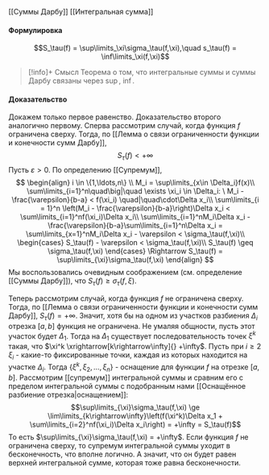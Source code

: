[[Суммы Дарбу]]
[[Интегральная сумма]]
#### Формулировка
$$S_\tau(f) = \sup\limits_\xi\sigma_\tau(f,\xi),\quad s_\tau(f) = \inf\limits_\xi(f,\xi)$$

>[!info]+ Смысл
>Теорема о том, что интегральные суммы и суммы Дарбу связаны через $\sup$, $\inf$. 
#### Доказательство
Докажем только первое равенство. Доказательство второго аналогично первому.
Сперва рассмотрим случай, когда функция $f$ ограничена сверху. Тогда, по [[Лемма о связи ограниченности функции и конечности сумм Дарбу]], $$S_\tau(f) < +\infty$$
Пусть $\varepsilon > 0$. По определению [[Супремум]], 
$$
\begin{align}
	i \in \{1,\ldots,n\} \\
	M_i = \sup\limits_{x\in \Delta_i}f(x)\\
	\sum\limits_{i=1}^n\quad\big|\quad \exists \xi_i \in \Delta_i: \ M_i - \frac{\varepsilon}{b-a} < f(\xi_i) \quad|\quad\cdot\Delta x_i\\
	\sum\limits_{i = 1}^n \left(M_i - \frac{\varepsilon}{b-a}\right)\Delta x_i < \sum\limits_{i=1}^nf(\xi_i)\Delta x_i\\
	\sum\limits_{i=1}^nM_i\Delta x_i - \frac{\varepsilon}{b-a}\sum\limits_{i=1}^n\Delta x_i = \sum\limits_{x=1}^nM_i\Delta x_i - \varepsilon < \sigma_\tau(f,\xi)\\
	\begin{cases}
		S_\tau(f) - \varepsilon < \sigma_\tau(f,\xi)\\
		S_\tau(f) \geq \sigma_\tau(f,\xi)
	\end{cases}
	\Rightarrow S_\tau(f) = \sup\limits_{\xi}\sigma_\tau(f,\xi)
\end{align}
$$
Мы воспользовались очевидным соображением (см. определение [[Суммы Дарбу]]), что $S_\tau(f) \ge \sigma_\tau(f,\xi)$. 

Теперь рассмотрим случай, когда функция $f$ не ограничена сверху. Тогда, по [[Лемма о связи ограниченности функции и конечности сумм Дарбу]], $S_\tau(f) = +\infty$. 
Значит, хотя бы на одном из участков разбиения $\Delta_i$ отрезка $[a,b]$ функция не ограничена. Не умаляя общности, пусть этот участок будет $\Delta_1$. Тогда на $\Delta_1$ существует последовательность точек $\xi^k$ такая, что $\xi^k \xrightarrow[k\rightarrow\infty]{} +\infty$. Пусть при $i \ge 2$    $\xi_i$ - какие-то фиксированные точки, каждая из которых находится на участке $\Delta_i$. 
Тогда $\{\xi^k, \xi_2,\ldots,\xi_n\}$ - оснащение для функции $f$ на отрезке $[a,b]$.
Рассмотрим [[супремум]] интегральной суммы и сравним его с пределом интегральной суммы с подобранным нами [[Оснащённое разбиение отрезка|оснащением]]:
$$\sup\limits_{\xi}\sigma_\tau(f,\xi) \ge \lim\limits_{k\rightarrow\infty}\left(f(\xi^k)\Delta x_1 + \sum\limits_{i=2}^nf(\xi_i)\Delta x_i\right) = +\infty = S_\tau(f)$$
То есть $\sup\limits_{\xi}\sigma_\tau(f,\xi) = +\infty$. Если функция $f$ не ограничена сверху, то супремум интегральной суммы уходит в бесконечность, что вполне логично. А значит, что он будет равен верхней интегральной сумме, которая тоже равна бесконечности. 
